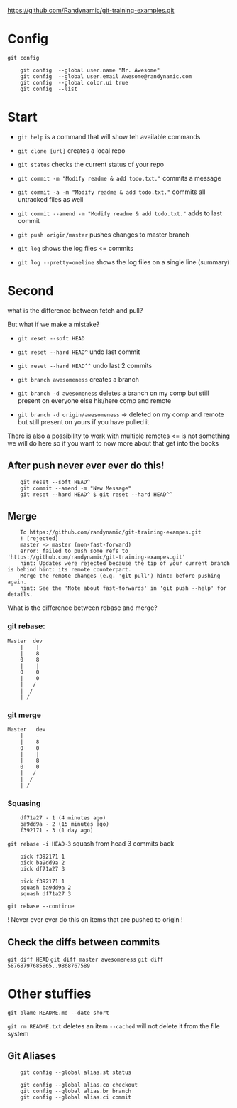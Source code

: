 https://github.com/Randynamic/git-training-examples.git

# Config
`git config`

```
    git config  --global user.name "Mr. Awesome" 
    git config  --global user.email Awesome@randynamic.com
    git config  --global color.ui true
    git config  --list
```

# Start 
- `git help` is a command that will show teh available commands
- `git clone [url]` creates a local repo
- `git status` checks the current status of your repo

- `git commit -m "Modify readme & add todo.txt."` commits a message
- `git commit -a -m "Modify readme & add todo.txt."` commits all untracked files as well
- `git commit --amend -m "Modify readme & add todo.txt."` adds to last commit
- `git push origin/master` pushes changes to master branch
- `git log` shows the log files <= commits
- `git log --pretty=oneline` shows the log files on a single line (summary)

# Second
what is the difference between fetch and pull?

But what if we make a mistake?
- `git reset --soft HEAD`
- `git reset --hard HEAD^` undo last commit
- `git reset --hard HEAD^^` undo last 2 commits

- `git branch awesomeness` creates a branch
- `git branch -d awesomeness` deletes a branch on my comp but still present on everyone else his/here comp and remote
- `git branch -d origin/awesomeness` => deleted on my comp and remote but still present on yours if you have pulled it

There is also a possibility to work with multiple remotes <= is not something we will do here so if you want to now more about that get into the books

## After push never ever ever do this!

```
    git reset --soft HEAD^
    git commit --amend -m "New Message"
    git reset --hard HEAD^ $ git reset --hard HEAD^^
```

## Merge
```
    To https://github.com/randynamic/git-training-exampes.git
    ! [rejected]        
    master -> master (non-fast-forward)
    error: failed to push some refs to 'https://github.com/randynamic/git-training-exampes.git' 
    hint: Updates were rejected because the tip of your current branch is behind hint: its remote counterpart. 
    Merge the remote changes (e.g. 'git pull') hint: before pushing again.
    hint: See the 'Note about fast-forwards' in 'git push --help' for details.
```

What is the difference between rebase and merge?

### git rebase:

```
Master  dev
    |    |
    |    8
    0    8
    |    |
    0    0
    |    0
    |   /
    |  /
    | /
```


### git merge

```
Master   dev
    |    -
    |    8
    0    0
    |    |
    |    8
    0    0
    |   /
    |  /
    | /
```


### Squasing

```
    df71a27 - 1 (4 minutes ago)
    ba9dd9a - 2 (15 minutes ago)
    f392171 - 3 (1 day ago)
```

`git rebase -i HEAD~3` squash from head 3 commits back

```
    pick f392171 1
    pick ba9dd9a 2
    pick df71a27 3
```

```
    pick f392171 1
    squash ba9dd9a 2
    squash df71a27 3
```

`git rebase --continue`

! Never ever ever do this on items that are pushed to origin !

## Check the diffs between commits

`git diff HEAD`
`git diff master awesomeness`
`git diff 58768797685865..9868767589`


# Other stuffies

`git blame README.md --date short`

`git rm README.txt` deletes an item
`--cached` will not delete it from the file system


## Git Aliases
```
    git config --global alias.st status 
    
    git config --global alias.co checkout
    git config --global alias.br branch 
    git config --global alias.ci commit
```
